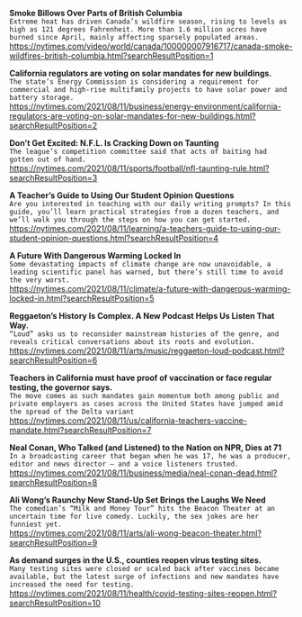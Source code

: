 **Smoke Billows Over Parts of British Columbia**\
`Extreme heat has driven Canada’s wildfire season, rising to levels as high as 121 degrees Fahrenheit. More than 1.6 million acres have burned since April, mainly affecting sparsely populated areas.`\
https://nytimes.com/video/world/canada/100000007916717/canada-smoke-wildfires-british-columbia.html?searchResultPosition=1

**California regulators are voting on solar mandates for new buildings.**\
`The state’s Energy Commission is considering a requirement for commercial and high-rise multifamily projects to have solar power and battery storage.`\
https://nytimes.com/2021/08/11/business/energy-environment/california-regulators-are-voting-on-solar-mandates-for-new-buildings.html?searchResultPosition=2

**Don’t Get Excited: N.F.L. Is Cracking Down on Taunting**\
`The league’s competition committee said that acts of baiting had gotten out of hand.`\
https://nytimes.com/2021/08/11/sports/football/nfl-taunting-rule.html?searchResultPosition=3

**A Teacher’s Guide to Using Our Student Opinion Questions**\
`Are you interested in teaching with our daily writing prompts? In this guide, you’ll learn practical strategies from a dozen teachers, and we’ll walk you through the steps on how you can get started.`\
https://nytimes.com/2021/08/11/learning/a-teachers-guide-to-using-our-student-opinion-questions.html?searchResultPosition=4

**A Future With Dangerous Warming Locked In**\
`Some devastating impacts of climate change are now unavoidable, a leading scientific panel has warned, but there’s still time to avoid the very worst.`\
https://nytimes.com/2021/08/11/climate/a-future-with-dangerous-warming-locked-in.html?searchResultPosition=5

**Reggaeton’s History Is Complex. A New Podcast Helps Us Listen That Way.**\
`“Loud” asks us to reconsider mainstream histories of the genre, and reveals critical conversations about its roots and evolution.`\
https://nytimes.com/2021/08/11/arts/music/reggaeton-loud-podcast.html?searchResultPosition=6

**Teachers in California must have proof of vaccination or face regular testing, the governor says.**\
`The move comes as such mandates gain momentum both among public and private employers as cases across the United States have jumped amid the spread of the Delta variant`\
https://nytimes.com/2021/08/11/us/california-teachers-vaccine-mandate.html?searchResultPosition=7

**Neal Conan, Who Talked (and Listened) to the Nation on NPR, Dies at 71**\
`In a broadcasting career that began when he was 17, he was a producer, editor and news director — and a voice listeners trusted.`\
https://nytimes.com/2021/08/11/business/media/neal-conan-dead.html?searchResultPosition=8

**Ali Wong’s Raunchy New Stand-Up Set Brings the Laughs We Need**\
`The comedian’s “Milk and Money Tour” hits the Beacon Theater at an uncertain time for live comedy. Luckily, the sex jokes are her funniest yet.`\
https://nytimes.com/2021/08/11/arts/ali-wong-beacon-theater.html?searchResultPosition=9

**As demand surges in the U.S., counties reopen virus testing sites.**\
`Many testing sites were closed or scaled back after vaccines became available, but the latest surge of infections and new mandates have increased the need for testing.`\
https://nytimes.com/2021/08/11/health/covid-testing-sites-reopen.html?searchResultPosition=10

